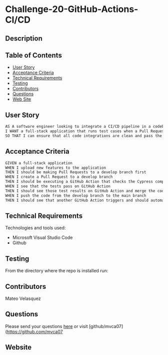 # Challenge-20-GitHub-Actions-CI/CD
  ## Description

   
  ## Table of Contents
  * [User Story](#aserStory)
  * [Acceptance Criteria](#acceptanceCriteria)
  * [Technical Requirements](#technicalRequirements)
  * [Testing](#testing) 
  * [Contributors](#contributors)
  * [Questions](#questions)
  * [Web Site](#webite)
  ## User Story

 ```md
AS A software engineer looking to integrate a CI/CD pipeline in a codebase
I WANT a full-stack application that runs test cases when a Pull Request is made to the develop branch and automatically deploys to Render when the code is merged to main
SO THAT I can ensure that all code integrations are clean and pass the proper requirements and that the application is constantly updated when major releases are made to the main branch
```
  ## Acceptance Criteria

 ```md
GIVEN a full-stack application
WHEN I upload new features to the application
THEN I should be making Pull Requests to a develop branch first
WHEN I create a Pull Request to a develop branch
THEN I should be executing a GitHub Action that checks the Cypress component tests
WHEN I see that the tests pass on GitHub Action
THEN I should see those test results on GitHub Action and merge the code
WHEN I push the code from the develop branch to the main branch
THEN I should see that another GitHub Action triggers and should automatically deploy to Render
```
  ## Technical Requirements
  Technologies and tools used:

  - Microsoft Visual Studio Code
  - Github

  ## Testing
  From the directory where the repo is installed run:
        ```
        ```
  
  ## Contributors
  Mateo Velasquez
  
  ## Questions
  Please send your questions [here](mailto:mvca07@gmail.com?subject=[GitHub]%20Dev%20Connect) or visit [github/mvca07](https://github.com/mvca07
  ## Website

